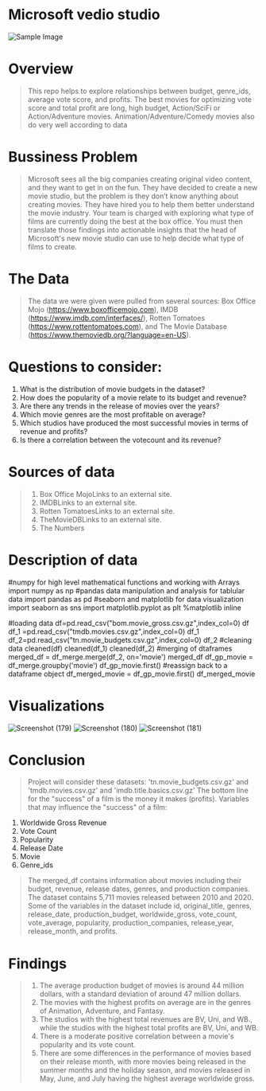 # Microsoft vedio studio
![Sample Image](https://cdn.neowin.com/news/images/uploaded/2018/08/1533213049_artboard_5_wt_story.jpg)

# Overview
> This repo helps to explore relationships between budget, genre_ids, average vote score, and profits. The best movies for optimizing vote score and total profit are long, high budget, Action/SciFi or Action/Adventure movies. Animation/Adventure/Comedy movies also do very well according to data
# Bussiness Problem
> Microsoft sees all the big companies creating original video content, and they want to get in on the fun. They have decided to create a new movie studio, but the problem is they don’t know anything about creating movies. They have hired you to help them better understand the movie industry. Your team is charged with exploring what type of films are currently doing the best at the box office. You must then translate those findings into actionable insights that the head of Microsoft's new movie studio can use to help decide what type of films to create.
# The Data
> The data we were given were pulled from several sources: Box Office Mojo (https://www.boxofficemojo.com), IMDB (https://www.imdb.com/interfaces/), Rotten Tomatoes (https://www.rottentomatoes.com), and The Movie Database (https://www.themoviedb.org/?language=en-US).
# Questions to consider:
1. What is the distribution of movie budgets in the dataset?
2. How does the popularity of a movie relate to its budget and revenue?
3. Are there any trends in the release of movies over the years?
4. Which movie genres are the most profitable on average?
5. Which studios have produced the most successful movies in terms of revenue and profits?
6. Is there a correlation between the votecount and its revenue?
# Sources of data
> 1. Box Office MojoLinks to an external site.
> 2. IMDBLinks to an external site.
> 3. Rotten TomatoesLinks to an external site.
> 4. TheMovieDBLinks to an external site.
> 5. The Numbers
# Description of data
#numpy for high level mathematical functions and working with Arrays
import numpy as np
#pandas data manipulation and analysis for tablular data
import pandas as pd
#seaborn and matplotlib for data visualization
import seaborn as sns
import matplotlib.pyplot as plt
%matplotlib inline

#loading data
df=pd.read_csv("bom.movie_gross.csv.gz",index_col=0)
df
df_1 =pd.read_csv("tmdb.movies.csv.gz",index_col=0)
df_1
df_2=pd.read_csv("tn.movie_budgets.csv.gz",index_col=0)
df_2
#cleaning data
cleaned(df)
cleaned(df_1)
cleaned(df_2)
#merging of dtaframes
merged_df = df_merge.merge(df_2, on='movie')
merged_df
df_gp_movie = df_merge.groupby('movie')
df_gp_movie.first()
#reassign back to a dataframe object
df_merged_movie = df_gp_movie.first()
df_merged_movie
# Visualizations
![Screenshot (179)](https://user-images.githubusercontent.com/124572155/224480813-8c27d6da-e00c-42df-922b-a8e06a64c5ba.png)
![Screenshot (180)](https://user-images.githubusercontent.com/124572155/224480815-3f100556-8593-4b72-b326-da6c138327a7.png)
![Screenshot (181)](https://user-images.githubusercontent.com/124572155/224480818-49e8634e-4f74-4475-ad80-da30713b30ef.png)

# Conclusion
> Project will consider these datasets: 'tn.movie_budgets.csv.gz' and 'tmdb.movies.csv.gz' and 'imdb.title.basics.csv.gz'
> The bottom line for the "success" of a film is the money it makes (profits). Variables that may influence the "success" of a film:


1. Worldwide Gross Revenue
2. Vote Count
3. Popularity
4. Release Date
5. Movie
6. Genre_ids
> The merged_df contains information about movies including their budget, revenue, release dates, genres, and production companies. The dataset contains 5,711 movies released between 2010 and 2020. Some of the variables in the dataset include id, original_title, genres, release_date, production_budget, worldwide_gross, vote_count, vote_average, popularity, production_companies, release_year, release_month, and profits.
# Findings
> 1.  The average production budget of movies is around 44 million dollars, with a standard deviation of around 47 million dollars.
> 2. The movies with the highest profits on average are in the genres of Animation, Adventure, and Fantasy.
> 3. The studios with the highest total revenues are BV, Uni, and WB., while the studios with the highest total profits are BV, Uni, and WB.
> 4. There is a moderate positive correlation between a movie's popularity and its vote count.
> 5. There are some differences in the performance of movies based on their release month, with more movies being released in the summer months and the holiday season,  and movies released in May, June, and July having the highest average worldwide gross.


